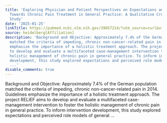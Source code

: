 ```yaml
---
title: 'Exploring Physician and Patient Perspectives on Expectations and Role Models
  Towards Chronic Pain Treatment in General Practice: A Qualitative Cross-Sectional
  Study'
date: '2025-01-25'
linkTitle: https://pubmed.ncbi.nlm.nih.gov/39857214/?utm_source=curl&utm_medium=rss&utm_campaign=pubmed-2&utm_content=1FakS-2QOkCT8HsMOQP1bCRQ4YzyumYOmxmF0moLsQ3dFB1E9V&fc=20220326224207&ff=20250125170422&v=2.18.0.post9+e462414
source: heidelberg[Affiliation]
description: 'Background and Objective: Approximately 7.4% of the German population
  matched the criteria of impeding, chronic non-cancer-related pain in 2014. Guidelines
  emphasize the importance of a holistic treatment approach. The project RELIEF aims
  to develop and evaluate a multifaceted case-management intervention to foster the
  holistic management of chronic pain in general practice. To inform intervention
  development, this study explored expectations and perceived role models of general
  ...'
disable_comments: true
---
```

Background and Objective: Approximately 7.4% of the German population matched the criteria of impeding, chronic non-cancer-related pain in 2014. Guidelines emphasize the importance of a holistic treatment approach. The project RELIEF aims to develop and evaluate a multifaceted case-management intervention to foster the holistic management of chronic pain in general practice. To inform intervention development, this study explored expectations and perceived role models of general ...